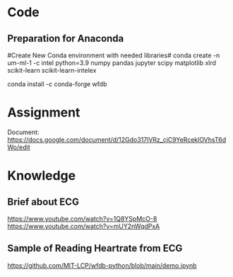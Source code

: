 # Code
## Preparation for Anaconda

#Create New Conda environment with needed libraries#
conda create -n um-ml-1 -c intel python=3.9 numpy pandas jupyter scipy matplotlib xlrd scikit-learn scikit-learn-intelex

conda install -c conda-forge wfdb

# Assignment

Document: https://docs.google.com/document/d/12Gdo317lVRz_cjC9YeRceklOVhsT6dWo/edit


# Knowledge

## Brief about ECG
https://www.youtube.com/watch?v=1Q8YSpMcO-8
https://www.youtube.com/watch?v=mUY2nWqdPxA

## Sample of Reading Heartrate from ECG
https://github.com/MIT-LCP/wfdb-python/blob/main/demo.ipynb

